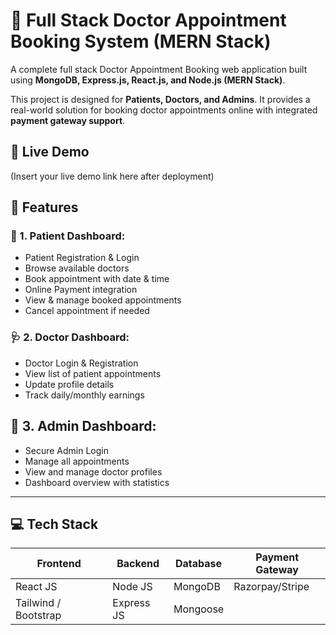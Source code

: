 # 🏥 Full Stack Doctor Appointment Booking System (MERN Stack)

A complete full stack Doctor Appointment Booking web application built using **MongoDB, Express.js, React.js, and Node.js (MERN Stack)**.

This project is designed for **Patients, Doctors, and Admins**. It provides a real-world solution for booking doctor appointments online with integrated **payment gateway support**.


## 🔗 Live Demo

(Insert your live demo link here after deployment)


## 📌 Features

### 👤 1. Patient Dashboard:
- Patient Registration & Login
- Browse available doctors
- Book appointment with date & time
- Online Payment integration
- View & manage booked appointments
- Cancel appointment if needed

### 🩺 2. Doctor Dashboard:
- Doctor Login & Registration
- View list of patient appointments
- Update profile details
- Track daily/monthly earnings

## 🔐 3. Admin Dashboard:
- Secure Admin Login
- Manage all appointments
- View and manage doctor profiles
- Dashboard overview with statistics

---

## 💻 Tech Stack

| Frontend  | Backend   | Database | Payment Gateway |
|-----------|-----------|----------|-----------------|
| React JS  | Node JS   | MongoDB  | Razorpay/Stripe |
| Tailwind / Bootstrap  | Express JS | Mongoose      |


